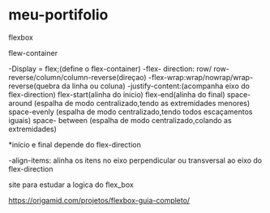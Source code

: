 # meu-portifolio
flexbox


flew-container

-Display = flex;(define o flex-container)
-flex- direction: row/ row-reverse/column/column-reverse(direçao)
-flex-wrap:wrap/nowrap/wrap-reverse(quebra da linha ou coluna)
-justify-content:(acompanha eixo do flex-direction)
         flex-start(alinha do inicio)
         flex-end(alinha do final)
         space-around (espalha de modo centralizado,tendo as extremidades menores)
         space-evenly (espalha de modo centralizado,tendo todos escaçamentos iguais)
         space- between (espalha de modo centralizado,colando as extremidades)

   *início e final depende do flex-direction


-align-items: alinha os itens no eixo perpendicular ou transversal ao eixo do flex-direction


site para estudar a logica do flex_box

https://origamid.com/projetos/flexbox-guia-completo/